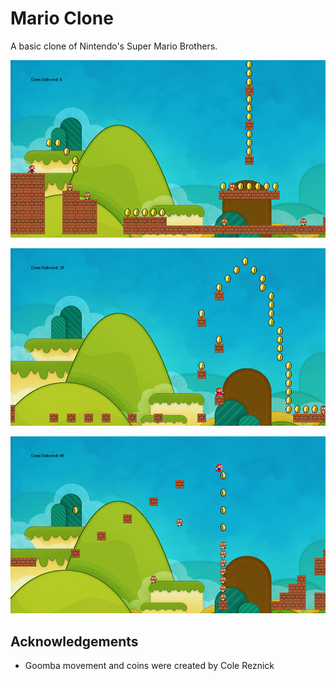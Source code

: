 # Mario Clone
A basic clone of Nintendo's Super Mario Brothers.

![ss1](/screenshots/marioScreenshot1.png?raw=true)

![ss2](/screenshots/marioScreenshot2.png?raw=true)

![ss3](/screenshots/marioScreenshot3.png?raw=true)

## Acknowledgements
* Goomba movement and coins were created by Cole Reznick
